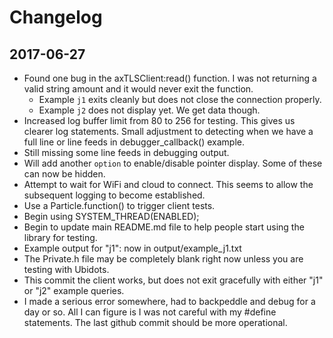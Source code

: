 # Changelog

## 2017-06-27

* Found one bug in the axTLSClient:read() function.  I was not 
returning a valid string amount and it would never exit the function.
  * Example `j1` exits cleanly but does not close the connection properly.
  * Example `j2` does not display yet.  We get data though.
* Increased log buffer limit from 80 to 256 for testing.  This gives
us clearer log statements.  Small adjustment to detecting when we
have a full line or line feeds in debugger_callback() example.
* Still missing some line feeds in debugging output.
* Will add another `option` to enable/disable pointer display.  Some
  of these can now be hidden.
* Attempt to wait for WiFi and cloud to connect.  This seems to
  allow the subsequent logging to become established. 
* Use a Particle.function() to trigger client tests.
* Begin using SYSTEM_THREAD(ENABLED);
* Begin to update main README.md file to help people start using the
  library for testing.
* Example output for "j1": now in output/example_j1.txt
* The Private.h file may be completely blank right now unless you
are testing with Ubidots.
* This commit the client works, but does not exit gracefully with
either "j1" or "j2" example queries.
* I made a serious error somewhere, had to backpeddle and debug for a
day or so.  All I can figure is I was not careful with my #define
statements.  The last github commit should be more operational.


